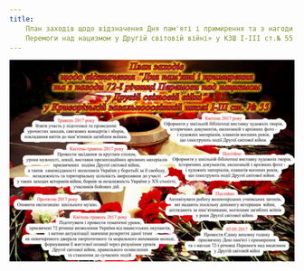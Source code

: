 ```yaml
---
title:
    План заходів щодо відзначення Дня пам'яті і примирення та з нагоди 72-ї річниці
    Перемоги над нацизмом у Другій світовій війні» у КЗШ І-ІІІ ст.№ 55
---
```


![](plan.webp)

